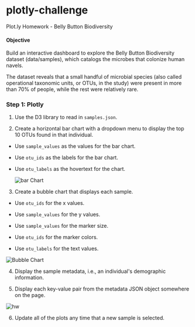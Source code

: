 # plotly-challenge
Plot.ly Homework - Belly Button Biodiversity

#### Objective

Build an interactive dashboard to explore the Belly Button Biodiversity dataset (data/samples), which catalogs the microbes that colonize human navels.

The dataset reveals that a small handful of microbial species (also called operational taxonomic units, or OTUs, in the study) were present in more than 70% of people, while the rest were relatively rare.

### Step 1: Plotly

1. Use the D3 library to read in `samples.json`.

2. Create a horizontal bar chart with a dropdown menu to display the top 10 OTUs found in that individual.

* Use `sample_values` as the values for the bar chart.

* Use `otu_ids` as the labels for the bar chart.

* Use `otu_labels` as the hovertext for the chart.

  ![bar Chart](C:\Users\pauls\Desktop\Instructions\Images\hw01.png)

3. Create a bubble chart that displays each sample.

* Use `otu_ids` for the x values.

* Use `sample_values` for the y values.

* Use `sample_values` for the marker size.

* Use `otu_ids` for the marker colors.

* Use `otu_labels` for the text values.

![Bubble Chart](C:\Users\pauls\Desktop\Instructions\Images\bubble_chart.png)

4. Display the sample metadata, i.e., an individual's demographic information.

5. Display each key-value pair from the metadata JSON object somewhere on the page.

![hw](C:\Users\pauls\Desktop\Instructions\Images\hw03.png)

6. Update all of the plots any time that a new sample is selected.
